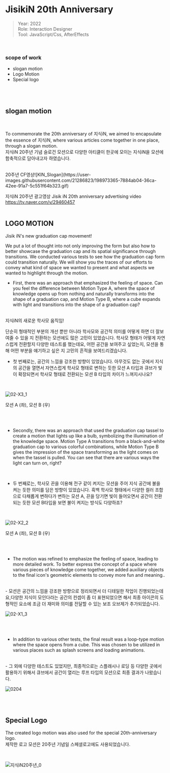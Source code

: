 # JisikiN 20th Anniversary
> Year: 2022<br>
Role: Interaction Designer<br>
Tool: JavaScript/Css, AfterEffects<br>
<br>

### scope of work
- slogan motion
- Logo Motion
- Special logo

<br><br>

## slogan motion

<br>

To commemorate the 20th anniversary of 지식iN, we aimed to encapsulate the essence of 지식iN, where various articles come together in one place, through a slogan motion.
<br>
지식iN 20주년 기념 슬로건 모션으로 다양한 아티클이 한곳에 모이는 지식iN을 모션에 함축적으로 담아내고자 하였습니다.

<br>
20주년 CF영상![KIN_Slogan](https://user-images.githubusercontent.com/21286823/198973365-7884ab04-36ca-42ee-91a7-5c551f64b323.gif)

지식iN 20주년 광고영상 Jisik iN 20th anniversary advertising video
https://tv.naver.com/v/29460457
<br><br>

## LOGO MOTION

Jisik iN's new graduation cap movement!

We put a lot of thought into not only improving the form but also how to better showcase the graduation cap and its spatial significance through transitions. We conducted various tests to see how the graduation cap form could transition naturally. We will show you the traces of our efforts to convey what kind of space we wanted to present and what aspects we wanted to highlight through the motion.

- First, there was an approach that emphasized the feeling of space. Can you feel the difference between Motion Type A, where the space of knowledge opens up from nothing and naturally transforms into the shape of a graduation cap, and Motion Type B, where a cube expands with light and transitions into the shape of a graduation cap?
<br>
지식iN의 새로운 학사모 움직임!

단순히 형태적인 부분의 개선 뿐만 아니라 학사모와 공간적 의미를 어떻게 하면 더 잘보여줄 수 있을 지 전환하는 모션에도 많은 고민이 있었습니다. 학사모 형태가 어떻게 자연스럽게 전환할지 다양한 테스트를 했는데요, 어떤 공간을 보여주고 싶었는지, 모션을 통해 어떤 부분을 얘기하고 싶은 지 고민의 흔적을 보여드리겠습니다.

- 첫 번째로는, 공간의 느낌을 강조한 방향이 있었습니다.
아무것도 없는 곳에서 지식의 공간을 열면서 자연스럽게 학사모 형태로 변하는 듯한 모션 A 타입과 큐브가 빛이 확장되면서 학사모 형태로 전환되는 모션 B 타입의 차이가 느껴지시나요?

<br>



![02-X3_1](https://user-images.githubusercontent.com/21286823/198973454-e588a14d-58bb-4d26-948e-3f31fe01b71b.gif)

모션 A (좌), 모션 B (우)

<br><br>

- Secondly, there was an approach that used the graduation cap tassel to create a motion that lights up like a bulb, symbolizing the illumination of the knowledge space. Motion Type A transitions from a black-and-white graduation cap to various colorful combinations, while Motion Type B gives the impression of the space transforming as the light comes on when the tassel is pulled. You can see that there are various ways the light can turn on, right?
<br>

- 두 번째로는, 학사모 끈을 이용해 전구 같이 켜지는 모션을 주어 지식 공간에 불을 켜는 듯한 의미를 담은 방향이 있었습니다.
흑백 학사모 형태에서 다양한 컬러 조합으로 다채롭게 변하다가 변하는 모션 A, 끈을 당기면 빛이 들어오면서 공간이 전환되는 듯한 모션 B타입을 보면 불이 켜지는 방식도 다양하죠?

<br>

![02-X2_2](https://user-images.githubusercontent.com/21286823/198973480-5433e9fd-8b1f-43c4-8772-cef061ed206b.gif)

모션 A (좌), 모션 B (우)

<br><br>

- The motion was refined to emphasize the feeling of space, leading to more detailed work. To better express the concept of a space where various pieces of knowledge come together, we added auxiliary objects to the final icon's geometric elements to convey more fun and meaning..
<br>
- 모션은 공간의 느낌을 강조한 방향으로 정리되면서 더 디테일한 작업이 진행되었는데요,다양한 지식이 모인다라는 공간의 컨셉이 좀 더 표현되었으면 해서 최종 아이콘의 도형적인 요소에 조금 더 재미와 의미를 전달할 수 있는 보조 오브제가 추가되었습니다.

![02-X1_3](https://user-images.githubusercontent.com/21286823/198973556-fa5ec6a6-1aa4-47a4-87a8-743689c6dcb3.gif)

<br><br>

- In addition to various other tests, the final result was a loop-type motion where the space opens from a cube. This was chosen to be utilized in various places such as splash screens and loading animations.
<br>
- 그 외에 다양한 테스트도 있었지만, 최종적으로는 스플래시나 로딩 등 다양한 곳에서 활용하기 위해서 큐브에서 공간이 열리는 루프 타입의 모션으로 최종 결과가 나왔습니다.

![0204](https://user-images.githubusercontent.com/21286823/198973609-2e06e448-9c91-4175-a83d-f576ed0c4881.gif)

<br><br>
## Special Logo

The created logo motion was also used for the special 20th-anniversary logo.
<br>
제작한 로고 모션은 20주년 기념일 스페셜로고에도 사용되었습니다.



<br>

![지식iN20주년_0](https://user-images.githubusercontent.com/21286823/198973645-d1ed82ff-9642-44eb-a037-0892b4ec190f.gif)

<br><br>
